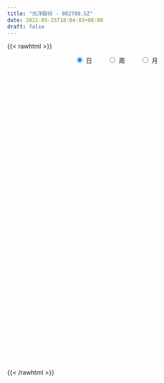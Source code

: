```yaml
---
title: "光洋股份 - 002708.SZ"
date: 2022-05-25T18:04:03+08:00
draft: false
---
```

{{< rawhtml >}}
    <div style="text-align: center">
        <label style="padding: 1rem;"><input style="margin-right: .5rem" type="radio" name="period" value="D" checked onclick="period_change(this)">日</label>
        <label style="padding: 1rem;"><input style="margin-right: .5rem" type="radio" name="period" value="W" onclick="period_change(this)">周</label>
        <label style="padding: 1rem;"><input style="margin-right: .5rem" type="radio" name="period" value="M" onclick="period_change(this)">月</label>
    </div>
    <div id="chart" style="height: 700px;"></div> 
    <script type="text/javascript">
        const D_v = [31200.63,25200.0,34867.4,21492.13,21830.6,18509.0,19228.05,21571.0,47420.96,36409.02,26841.02,34059.04,28641.02,30581.22,26864.0,17392.0,20172.35,21586.0,21059.74,27267.0,23496.0,26148.22,15874.54,17761.0,18461.4,28311.51,34656.0,54319.53,31834.22,54920.0,30287.02,31475.0,22806.2,31816.0,28343.0,22315.6,26888.0,19489.0,22932.0,23197.35,24334.01,22118.84,32335.24,28454.0,18625.0,27684.0,16582.28,17368.28,23091.4,21159.21,27921.44,15287.0,30425.6,21443.2,14781.44,19575.4,70627.03,141011.07,75137.0,248789.18,326266.45,151741.94,90218.01,91513.99,74692.44,68604.98,65345.0,42352.08,34216.83,29864.0,47248.55,116186.4,66172.1,63462.0,79916.0,97628.0,68784.87,63831.0,41134.18,97021.49,42963.62,47310.46,66620.26,38425.8,49875.12,39247.65,36452.0,49117.17,33144.13,31867.0,15798.0,22586.0,23929.0,36565.4,11355.0,24544.74,9959.29,16502.0,12397.0,15246.23,15288.6,16229.0,20361.0,16188.0,11827.86,19387.0,20150.03,10912.4,17345.0,13249.0,29269.75,16824.83,13204.2,12595.0,24091.0,24517.0,17649.0,23020.0,13292.0,17126.0,30394.36,19896.02,25150.42,141656.08,72936.13,60157.47,41846.27,25365.28,37783.0,31570.0,25786.0,25485.7,22299.0,17979.0,33788.72,49372.0,110813.95,505074.86,555686.92,565427.59,547479.46,412466.96,322217.59,286442.84,227754.65,171238.2,323530.29,192314.37,209845.26,300594.32,209646.63,154972.31,231931.31,131811.6,99657.87,91914.12,73295.61,70820.0,85555.0,139118.6,125106.42,71578.97,42224.0,33996.22,39582.22,59274.0,137863.8,75364.46,69848.0,45352.77,74293.75,31000.31,25997.46,58738.0,101001.46,77077.48,29643.0,84602.5,44030.02,32115.0,29789.0,27447.0,19988.0,24857.04,24700.02,25151.0,18808.0,37590.0,39214.0,27248.02,82922.04,31072.0,24206.0,20710.0,21805.02,25543.0,35061.33,44799.31,50388.13,37492.4,29434.5,26590.0,33011.56,47940.0,37736.0,27695.77,28709.0,24166.77,17494.77,21837.0,20119.0,20082.0,21008.77,19480.0,25260.0,35482.0,71245.92,48300.54,37932.0,33664.02,32270.98,22848.0,21412.0,15582.02,19952.02,25448.0,23684.0,28097.0,31768.0,24070.0,43311.0,35742.0,31314.73,19841.4,36975.71,29434.21,19060.43,27155.08,19921.0,23919.05,17832.12,22365.0,26808.0,28570.0,35168.4,249576.64,152892.46,86843.38,362355.22,250331.92]
const D_histogram = [0.0,-0.0044672365,-0.0153191484,-0.0206345877,-0.0247069052,-0.0277302684,-0.0273217683,-0.0240832085,-0.0166329957,-0.0132774093,-0.0113575455,-0.0065832615,-0.0008933299,-0.0013074942,-0.002332013,-0.0024037149,-0.0005926191,0.0029431646,0.004815183,0.0087261597,0.0066702643,0.0041579029,0.004672546,0.003217769,0.0037884087,0.0075045218,0.0110657176,0.0200614993,0.0249263332,0.023699251,0.0161114775,0.0074506949,0.0023834617,-0.0071911471,-0.0152435249,-0.014226816,-0.0158429474,-0.0132448728,-0.0144931895,-0.0097575817,-0.0053264347,-0.0025826191,-0.0061397523,-0.0121693803,-0.0155758408,-0.0215913144,-0.0218575718,-0.0197329097,-0.013623362,-0.0123253304,-0.0172739001,-0.0188189926,-0.0327850255,-0.034584118,-0.0324131321,-0.0194974123,0.0090929234,0.0434356207,0.0622537182,0.1110562376,0.1094706129,0.0952815903,0.0794632378,0.069015354,0.0616857946,0.0514489607,0.0295984465,0.0194156274,0.0093773221,0.0012108001,0.0023009384,0.0135978171,0.0140762974,0.0083550261,0.0137068092,0.0148381754,0.0138693154,-0.0043511633,-0.0139124352,-0.0181515337,-0.021343912,-0.0255787594,-0.0174231767,-0.0152910399,-0.0240311442,-0.032052873,-0.0404071239,-0.0414198106,-0.0466179292,-0.0464025301,-0.0452522803,-0.0390060067,-0.0393768311,-0.049529527,-0.0524046688,-0.0612972231,-0.0567629111,-0.0388158084,-0.0273540619,-0.0236865927,-0.015470044,-0.0099030994,-0.0043516025,0.0034618181,0.0065318963,0.0045385835,0.0026566667,0.0022135223,-0.0024150553,-0.0100570159,-0.005762471,-0.0082382351,-0.0052362878,0.0004153737,-0.0059711008,-0.0118963272,-0.0095366082,-0.0059150704,-0.0042317208,-0.0012890825,0.0093114766,0.0196677142,0.0311976278,0.0581038954,0.0624723835,0.0670213003,0.0610812632,0.0544827127,0.0496076785,0.0472317556,0.0413337133,0.033443052,0.0208118138,0.0115675798,0.0106480772,0.0213520541,0.0655350358,0.1320655564,0.1475494802,0.1937080619,0.2039012317,0.1943819628,0.1470362338,0.0896156079,0.0567658359,0.0160203687,0.012630592,-0.0118688162,-0.0221227395,-0.0107345629,-0.0118811236,-0.0188825009,-0.0170181468,-0.0339065811,-0.0507372973,-0.0703629623,-0.0777877331,-0.0821041201,-0.0738480021,-0.0981812946,-0.0903875007,-0.0977593388,-0.0948821448,-0.0899828641,-0.0787625049,-0.0710088331,-0.0503563914,-0.0347124694,-0.031883227,-0.0295035031,-0.0517137455,-0.0669945096,-0.0769782741,-0.0969830534,-0.0805176015,-0.0661236579,-0.0555464705,-0.0369404211,-0.0129168485,-0.0001293019,0.0023929651,-0.0061237582,-0.0108882626,-0.0174936056,-0.0140176132,-0.0152221063,-0.0122424582,0.0028040831,0.015046114,0.0235779383,0.0171579296,0.0105983157,0.0055472632,0.0029702424,0.0027103951,0.0013576449,-0.005079533,-0.0047818575,-0.0257946776,-0.0366680032,-0.0379798119,-0.0312287864,-0.0331085652,-0.0555402019,-0.0576420224,-0.0499508324,-0.0332200267,-0.0173682961,-0.0047734708,0.0038542744,0.0025145221,0.0013736029,0.0010521632,-0.0032084267,0.0011416629,-0.0027435908,-0.01221885,-0.0093570192,-0.0148456506,-0.0201412175,-0.0307358568,-0.0267956411,-0.0279306257,-0.0231890174,-0.0251706112,-0.0133359846,-0.0010897336,0.0056696174,-0.0003118456,-0.0037539089,-0.0322187499,-0.0588473602,-0.06492607,-0.0685068675,-0.0497565171,-0.0293661346,-0.0172460743,0.0024959716,0.0195929643,0.0302621203,0.0439322841,0.0567521483,0.0688758499,0.0784943304,0.1133010613,0.1433053146,0.1428729081,0.1696473188,0.179775384,0.1600220455]
const D_fast = [0.0,-0.0055840456,-0.0202657446,-0.0307398308,-0.0409888746,-0.0509448049,-0.0573667469,-0.0601489892,-0.0568570253,-0.0568207912,-0.0577403139,-0.0546118451,-0.0491452461,-0.0498862839,-0.051493806,-0.0521664366,-0.0505034955,-0.0462319207,-0.0431561065,-0.0370635899,-0.0374519192,-0.0389248049,-0.0372420252,-0.03789236,-0.0363746181,-0.0307823746,-0.0244547494,-0.0104435928,0.0006528243,0.0053505549,0.0017906508,-0.0050074581,-0.0094788259,-0.0208512215,-0.0327144805,-0.0352544756,-0.0408313439,-0.0415444875,-0.0464161015,-0.0441198892,-0.0410203508,-0.03892219,-0.0440142613,-0.0530862344,-0.0603866551,-0.0717999573,-0.0775306076,-0.0803391729,-0.0776354657,-0.0794187667,-0.0886858114,-0.094935652,-0.1170979414,-0.1275430634,-0.1334753605,-0.1254339937,-0.0945704272,-0.0493688247,-0.0149872976,0.0615792811,0.0873613097,0.0969926846,0.1010401416,0.1078460962,0.1159379855,0.1185633919,0.1041124892,0.098783577,0.0910896022,0.0832257803,0.0848911531,0.0995874862,0.1035850407,0.099952526,0.1087310114,0.1135719214,0.1160703903,0.0967621207,0.08372274,0.0749457581,0.0664174019,0.0557878646,0.0595876532,0.0578970299,0.0431491396,0.0271141926,0.0086581607,-0.0027094787,-0.0195620796,-0.030947313,-0.0411101333,-0.0446153614,-0.0548303935,-0.0773654712,-0.0933417802,-0.1175586402,-0.127215056,-0.1189719054,-0.1143486744,-0.1166028534,-0.1122538157,-0.1091626459,-0.1046990496,-0.0960201745,-0.0913171222,-0.0921757892,-0.0933935393,-0.0932833031,-0.0985156446,-0.1086718592,-0.105817932,-0.1103532548,-0.1086603795,-0.1029048746,-0.1107841242,-0.1196834324,-0.1197078655,-0.1175650953,-0.1169396759,-0.1143193083,-0.10139088,-0.0861177139,-0.0667883933,-0.0253561519,-0.0053695678,0.015934674,0.0252649526,0.0322870803,0.0398139658,0.0492459818,0.0536813678,0.0541514695,0.0467231848,0.0403708457,0.0421133624,0.0581553529,0.1187220935,0.2182690032,0.270640297,0.3652258943,0.4263943719,0.4654705938,0.4548839232,0.4198671993,0.4012088863,0.3644685112,0.3642363825,0.3367697702,0.3209851621,0.329689698,0.3255728563,0.3138508538,0.3114606712,0.2860955917,0.2565805512,0.2193641456,0.1924924416,0.1676500245,0.157444142,0.1085655258,0.0937624445,0.0619507717,0.0411074295,0.0235109942,0.0150407272,0.0050421907,0.0131055345,0.0200713392,0.0149297748,0.009933623,-0.0252050558,-0.0572344474,-0.0864627804,-0.130713323,-0.1343772715,-0.1365142423,-0.1398236725,-0.1304527284,-0.1096583679,-0.0969031468,-0.0937826385,-0.1038303014,-0.1113168715,-0.1222956159,-0.1223240268,-0.1273340465,-0.1274150129,-0.1116674509,-0.0956638914,-0.0812375826,-0.0833681089,-0.0872781439,-0.0909423805,-0.0927768408,-0.0923590892,-0.0933724282,-0.1010794894,-0.1019772783,-0.1294387678,-0.1494790941,-0.1602858559,-0.1613420269,-0.171498947,-0.2078156343,-0.2243279604,-0.2291244784,-0.2206986794,-0.2091890229,-0.1977875652,-0.1881962515,-0.1889073732,-0.1897048917,-0.1897632905,-0.1948259872,-0.1901904819,-0.1947616332,-0.2072916049,-0.2067690289,-0.215969073,-0.2262999443,-0.2445785478,-0.2473372423,-0.2554548834,-0.2565105295,-0.264784776,-0.2562841456,-0.244310328,-0.2361335726,-0.2421929971,-0.2465735376,-0.2830930661,-0.3244335164,-0.3467437437,-0.3674512581,-0.361140037,-0.3480911882,-0.3402826464,-0.3199166076,-0.2979213738,-0.2796866878,-0.255033453,-0.2280255516,-0.1986828876,-0.1694408244,-0.1063088282,-0.0404782463,-0.0051924257,0.0639938147,0.1190657259,0.1393178987]
const D_slow = [0.0,-0.0011168091,-0.0049465962,-0.0101052431,-0.0162819694,-0.0232145365,-0.0300449786,-0.0360657807,-0.0402240296,-0.0435433819,-0.0463827683,-0.0480285837,-0.0482519162,-0.0485787897,-0.049161793,-0.0497627217,-0.0499108765,-0.0491750853,-0.0479712895,-0.0457897496,-0.0441221835,-0.0430827078,-0.0419145713,-0.041110129,-0.0401630268,-0.0382868964,-0.035520467,-0.0305050922,-0.0242735089,-0.0183486961,-0.0143208267,-0.012458153,-0.0118622876,-0.0136600744,-0.0174709556,-0.0210276596,-0.0249883964,-0.0282996146,-0.031922912,-0.0343623075,-0.0356939161,-0.0363395709,-0.037874509,-0.0409168541,-0.0448108143,-0.0502086429,-0.0556730358,-0.0606062632,-0.0640121037,-0.0670934363,-0.0714119113,-0.0761166595,-0.0843129159,-0.0929589454,-0.1010622284,-0.1059365814,-0.1036633506,-0.0928044454,-0.0772410159,-0.0494769565,-0.0221093032,0.0017110943,0.0215769038,0.0388307423,0.0542521909,0.0671144311,0.0745140427,0.0793679496,0.0817122801,0.0820149801,0.0825902147,0.085989669,0.0895087434,0.0915974999,0.0950242022,0.098733746,0.1022010749,0.101113284,0.0976351752,0.0930972918,0.0877613138,0.081366624,0.0770108298,0.0731880698,0.0671802838,0.0591670655,0.0490652846,0.0387103319,0.0270558496,0.0154552171,0.004142147,-0.0056093547,-0.0154535624,-0.0278359442,-0.0409371114,-0.0562614171,-0.0704521449,-0.080156097,-0.0869946125,-0.0929162607,-0.0967837717,-0.0992595465,-0.1003474471,-0.0994819926,-0.0978490185,-0.0967143727,-0.096050206,-0.0954968254,-0.0961005892,-0.0986148432,-0.100055461,-0.1021150198,-0.1034240917,-0.1033202483,-0.1048130235,-0.1077871053,-0.1101712573,-0.1116500249,-0.1127079551,-0.1130302257,-0.1107023566,-0.105785428,-0.0979860211,-0.0834600472,-0.0678419514,-0.0510866263,-0.0358163105,-0.0221956323,-0.0097937127,0.0020142262,0.0123476545,0.0207084175,0.025911371,0.0288032659,0.0314652852,0.0368032988,0.0531870577,0.0862034468,0.1230908168,0.1715178323,0.2224931402,0.2710886309,0.3078476894,0.3302515914,0.3444430504,0.3484481425,0.3516057905,0.3486385865,0.3431079016,0.3404242609,0.33745398,0.3327333547,0.328478818,0.3200021728,0.3073178484,0.2897271079,0.2702801746,0.2497541446,0.2312921441,0.2067468204,0.1841499452,0.1597101105,0.1359895743,0.1134938583,0.0938032321,0.0760510238,0.063461926,0.0547838086,0.0468130018,0.0394371261,0.0265086897,0.0097600623,-0.0094845063,-0.0337302696,-0.05385967,-0.0703905845,-0.0842772021,-0.0935123073,-0.0967415195,-0.0967738449,-0.0961756036,-0.0977065432,-0.1004286089,-0.1048020103,-0.1083064136,-0.1121119401,-0.1151725547,-0.1144715339,-0.1107100054,-0.1048155209,-0.1005260385,-0.0978764595,-0.0964896437,-0.0957470832,-0.0950694844,-0.0947300731,-0.0959999564,-0.0971954208,-0.1036440902,-0.112811091,-0.1223060439,-0.1301132405,-0.1383903818,-0.1522754323,-0.1666859379,-0.179173646,-0.1874786527,-0.1918207267,-0.1930140944,-0.1920505258,-0.1914218953,-0.1910784946,-0.1908154538,-0.1916175605,-0.1913321447,-0.1920180424,-0.1950727549,-0.1974120097,-0.2011234224,-0.2061587268,-0.213842691,-0.2205416012,-0.2275242577,-0.233321512,-0.2396141648,-0.242948161,-0.2432205944,-0.24180319,-0.2418811514,-0.2428196287,-0.2508743162,-0.2655861562,-0.2818176737,-0.2989443906,-0.3113835199,-0.3187250535,-0.3230365721,-0.3224125792,-0.3175143381,-0.3099488081,-0.298965737,-0.2847777,-0.2675587375,-0.2479351549,-0.2196098895,-0.1837835609,-0.1480653338,-0.1056535041,-0.0607096581,-0.0207041468]
const D_data = [['2021-05-14', 6.37, 6.29, 6.26, 6.4],['2021-05-17', 6.29, 6.22, 6.22, 6.3],['2021-05-18', 6.17, 6.09, 6.06, 6.2],['2021-05-19', 6.05, 6.1, 6.04, 6.13],['2021-05-20', 6.1, 6.07, 6.03, 6.12],['2021-05-21', 6.07, 6.04, 6.02, 6.09],['2021-05-24', 6.04, 6.05, 6.01, 6.08],['2021-05-25', 6.06, 6.07, 6.04, 6.09],['2021-05-26', 6.22, 6.13, 6.09, 6.32],['2021-05-27', 6.12, 6.09, 6.05, 6.14],['2021-05-28', 6.09, 6.07, 6.05, 6.12],['2021-05-31', 6.08, 6.11, 6.04, 6.18],['2021-06-01', 6.12, 6.14, 6.08, 6.18],['2021-06-02', 6.11, 6.07, 6.06, 6.16],['2021-06-03', 6.08, 6.05, 6.04, 6.1],['2021-06-04', 6.05, 6.05, 6.03, 6.09],['2021-06-07', 6.1, 6.07, 6.04, 6.1],['2021-06-08', 6.07, 6.1, 6.07, 6.13],['2021-06-09', 6.07, 6.09, 6.07, 6.13],['2021-06-10', 6.09, 6.13, 6.08, 6.13],['2021-06-11', 6.12, 6.06, 6.05, 6.13],['2021-06-15', 6.06, 6.04, 5.95, 6.07],['2021-06-16', 6.05, 6.07, 6.02, 6.08],['2021-06-17', 6.07, 6.04, 6.02, 6.11],['2021-06-18', 6.04, 6.06, 5.99, 6.09],['2021-06-21', 6.04, 6.11, 6.02, 6.12],['2021-06-22', 6.12, 6.13, 6.08, 6.18],['2021-06-23', 6.15, 6.24, 6.12, 6.26],['2021-06-24', 6.24, 6.24, 6.18, 6.27],['2021-06-25', 6.35, 6.19, 6.18, 6.39],['2021-06-28', 6.19, 6.1, 6.09, 6.19],['2021-06-29', 6.12, 6.05, 6.01, 6.14],['2021-06-30', 6.08, 6.06, 6.04, 6.08],['2021-07-01', 6.09, 5.96, 5.96, 6.09],['2021-07-02', 5.97, 5.92, 5.88, 6.04],['2021-07-05', 5.95, 6.0, 5.9, 6.0],['2021-07-06', 6.0, 5.95, 5.9, 6.02],['2021-07-07', 5.96, 5.99, 5.92, 5.99],['2021-07-08', 6.0, 5.93, 5.92, 6.0],['2021-07-09', 5.96, 6.0, 5.9, 6.01],['2021-07-12', 6.04, 6.01, 5.97, 6.04],['2021-07-13', 6.02, 6.0, 5.93, 6.03],['2021-07-14', 5.96, 5.91, 5.9, 5.99],['2021-07-15', 5.91, 5.84, 5.8, 5.92],['2021-07-16', 5.83, 5.83, 5.81, 5.88],['2021-07-19', 5.83, 5.75, 5.71, 5.83],['2021-07-20', 5.75, 5.78, 5.72, 5.8],['2021-07-21', 5.81, 5.79, 5.77, 5.82],['2021-07-22', 5.8, 5.84, 5.75, 5.86],['2021-07-23', 5.83, 5.78, 5.78, 5.85],['2021-07-26', 5.79, 5.67, 5.66, 5.8],['2021-07-27', 5.67, 5.67, 5.67, 5.75],['2021-07-28', 5.66, 5.44, 5.38, 5.66],['2021-07-29', 5.45, 5.51, 5.45, 5.56],['2021-07-30', 5.51, 5.52, 5.44, 5.53],['2021-08-02', 5.52, 5.66, 5.5, 5.66],['2021-08-03', 5.65, 5.95, 5.62, 5.99],['2021-08-04', 5.88, 6.2, 5.86, 6.2],['2021-08-05', 6.2, 6.18, 6.11, 6.3],['2021-08-06', 6.25, 6.8, 6.13, 6.8],['2021-08-09', 6.51, 6.38, 6.35, 6.8],['2021-08-10', 6.2, 6.26, 6.2, 6.43],['2021-08-11', 6.29, 6.23, 6.17, 6.33],['2021-08-12', 6.25, 6.29, 6.21, 6.39],['2021-08-13', 6.25, 6.34, 6.24, 6.4],['2021-08-16', 6.26, 6.31, 6.26, 6.43],['2021-08-17', 6.28, 6.12, 6.12, 6.38],['2021-08-18', 6.1, 6.21, 6.09, 6.25],['2021-08-19', 6.31, 6.18, 6.15, 6.31],['2021-08-20', 6.2, 6.17, 6.1, 6.21],['2021-08-23', 6.19, 6.28, 6.19, 6.31],['2021-08-24', 6.28, 6.46, 6.25, 6.62],['2021-08-25', 6.46, 6.38, 6.33, 6.46],['2021-08-26', 6.39, 6.31, 6.29, 6.42],['2021-08-27', 6.31, 6.47, 6.29, 6.5],['2021-08-30', 6.45, 6.46, 6.23, 6.5],['2021-08-31', 6.43, 6.46, 6.33, 6.5],['2021-09-01', 6.4, 6.21, 6.2, 6.48],['2021-09-02', 6.25, 6.25, 6.12, 6.25],['2021-09-03', 6.44, 6.28, 6.23, 6.79],['2021-09-06', 6.24, 6.27, 6.17, 6.33],['2021-09-07', 6.24, 6.23, 6.19, 6.3],['2021-09-08', 6.23, 6.39, 6.2, 6.39],['2021-09-09', 6.39, 6.34, 6.3, 6.43],['2021-09-10', 6.31, 6.18, 6.17, 6.34],['2021-09-13', 6.19, 6.13, 6.1, 6.2],['2021-09-14', 6.15, 6.06, 6.06, 6.15],['2021-09-15', 6.03, 6.1, 5.93, 6.13],['2021-09-16', 6.09, 6.0, 5.99, 6.15],['2021-09-17', 5.98, 6.02, 5.85, 6.03],['2021-09-22', 5.98, 6.0, 5.93, 6.02],['2021-09-23', 6.04, 6.05, 5.99, 6.12],['2021-09-24', 6.05, 5.95, 5.95, 6.08],['2021-09-27', 5.95, 5.76, 5.73, 5.99],['2021-09-28', 5.76, 5.77, 5.73, 5.81],['2021-09-29', 5.78, 5.61, 5.58, 5.78],['2021-09-30', 5.64, 5.71, 5.62, 5.73],['2021-10-08', 5.79, 5.89, 5.77, 5.89],['2021-10-11', 5.89, 5.85, 5.83, 5.92],['2021-10-12', 5.9, 5.76, 5.72, 5.9],['2021-10-13', 5.77, 5.82, 5.77, 5.88],['2021-10-14', 5.79, 5.8, 5.75, 5.83],['2021-10-15', 5.8, 5.81, 5.74, 5.89],['2021-10-18', 5.81, 5.86, 5.75, 5.89],['2021-10-19', 5.88, 5.82, 5.81, 5.88],['2021-10-20', 5.83, 5.75, 5.74, 5.85],['2021-10-21', 5.74, 5.73, 5.71, 5.84],['2021-10-22', 5.73, 5.73, 5.69, 5.77],['2021-10-25', 5.69, 5.65, 5.5, 5.69],['2021-10-26', 5.65, 5.56, 5.54, 5.67],['2021-10-27', 5.56, 5.68, 5.5, 5.72],['2021-10-28', 5.6, 5.58, 5.57, 5.68],['2021-10-29', 5.59, 5.63, 5.55, 5.65],['2021-11-01', 5.62, 5.67, 5.59, 5.7],['2021-11-02', 5.71, 5.5, 5.47, 5.71],['2021-11-03', 5.47, 5.45, 5.36, 5.57],['2021-11-04', 5.47, 5.52, 5.47, 5.58],['2021-11-05', 5.52, 5.53, 5.49, 5.57],['2021-11-08', 5.56, 5.5, 5.5, 5.59],['2021-11-09', 5.51, 5.51, 5.45, 5.53],['2021-11-10', 5.55, 5.63, 5.53, 5.73],['2021-11-11', 5.63, 5.68, 5.61, 5.69],['2021-11-12', 5.68, 5.76, 5.6, 5.78],['2021-11-15', 5.76, 6.08, 5.76, 6.34],['2021-11-16', 6.0, 5.92, 5.91, 6.1],['2021-11-17', 5.92, 5.99, 5.84, 6.0],['2021-11-18', 5.96, 5.9, 5.9, 6.02],['2021-11-19', 5.87, 5.9, 5.85, 5.95],['2021-11-22', 5.9, 5.93, 5.84, 5.98],['2021-11-23', 5.95, 5.98, 5.92, 6.05],['2021-11-24', 6.0, 5.95, 5.91, 6.0],['2021-11-25', 5.93, 5.92, 5.86, 5.96],['2021-11-26', 5.95, 5.83, 5.83, 5.95],['2021-11-29', 5.81, 5.83, 5.76, 5.86],['2021-11-30', 5.84, 5.92, 5.84, 5.95],['2021-12-01', 5.91, 6.11, 5.89, 6.15],['2021-12-02', 6.72, 6.72, 6.72, 6.72],['2021-12-03', 6.9, 7.39, 6.72, 7.39],['2021-12-06', 7.4, 7.1, 6.9, 7.6],['2021-12-07', 7.1, 7.81, 7.01, 7.81],['2021-12-08', 7.4, 7.7, 7.19, 7.79],['2021-12-09', 7.46, 7.65, 7.27, 7.7],['2021-12-10', 7.69, 7.2, 7.2, 7.88],['2021-12-13', 7.2, 6.93, 6.9, 7.34],['2021-12-14', 6.93, 7.1, 6.75, 7.11],['2021-12-15', 6.96, 6.88, 6.87, 7.04],['2021-12-16', 6.85, 7.29, 6.83, 7.57],['2021-12-17', 7.19, 7.0, 6.97, 7.24],['2021-12-20', 6.98, 7.12, 6.95, 7.44],['2021-12-21', 7.05, 7.43, 7.03, 7.72],['2021-12-22', 7.57, 7.34, 7.17, 7.68],['2021-12-23', 7.28, 7.28, 7.08, 7.44],['2021-12-24', 7.32, 7.41, 7.1, 7.7],['2021-12-27', 7.35, 7.16, 7.11, 7.44],['2021-12-28', 7.13, 7.08, 6.96, 7.24],['2021-12-29', 7.05, 6.94, 6.91, 7.12],['2021-12-30', 6.92, 7.0, 6.92, 7.08],['2021-12-31', 6.93, 6.98, 6.9, 7.02],['2022-01-04', 7.09, 7.12, 7.0, 7.19],['2022-01-05', 7.1, 6.63, 6.6, 7.14],['2022-01-06', 6.6, 6.94, 6.58, 7.04],['2022-01-07', 6.94, 6.7, 6.7, 7.0],['2022-01-10', 6.64, 6.76, 6.57, 6.79],['2022-01-11', 6.72, 6.75, 6.69, 6.83],['2022-01-12', 6.74, 6.82, 6.74, 6.83],['2022-01-13', 6.92, 6.78, 6.75, 6.99],['2022-01-14', 6.73, 6.98, 6.68, 7.16],['2022-01-17', 6.94, 6.99, 6.94, 7.16],['2022-01-18', 7.07, 6.86, 6.84, 7.07],['2022-01-19', 6.82, 6.85, 6.78, 7.0],['2022-01-20', 6.82, 6.46, 6.44, 6.84],['2022-01-21', 6.46, 6.4, 6.35, 6.51],['2022-01-24', 6.4, 6.34, 6.31, 6.46],['2022-01-25', 6.32, 6.06, 6.05, 6.42],['2022-01-26', 6.08, 6.43, 6.08, 6.55],['2022-01-27', 6.37, 6.42, 6.32, 6.65],['2022-01-28', 6.43, 6.38, 6.33, 6.59],['2022-02-07', 6.31, 6.51, 6.03, 6.69],['2022-02-08', 6.54, 6.66, 6.46, 6.68],['2022-02-09', 6.63, 6.6, 6.57, 6.67],['2022-02-10', 6.6, 6.5, 6.44, 6.62],['2022-02-11', 6.49, 6.33, 6.31, 6.49],['2022-02-14', 6.27, 6.32, 6.25, 6.4],['2022-02-15', 6.34, 6.24, 6.21, 6.38],['2022-02-16', 6.32, 6.33, 6.26, 6.4],['2022-02-17', 6.33, 6.25, 6.22, 6.37],['2022-02-18', 6.24, 6.28, 6.21, 6.3],['2022-02-21', 6.39, 6.46, 6.31, 6.48],['2022-02-22', 6.42, 6.49, 6.36, 6.54],['2022-02-23', 6.5, 6.5, 6.43, 6.55],['2022-02-24', 6.6, 6.32, 6.26, 6.81],['2022-02-25', 6.32, 6.28, 6.28, 6.47],['2022-02-28', 6.27, 6.26, 6.11, 6.29],['2022-03-01', 6.33, 6.26, 6.23, 6.34],['2022-03-02', 6.26, 6.27, 6.2, 6.32],['2022-03-03', 6.33, 6.24, 6.22, 6.35],['2022-03-04', 6.24, 6.14, 6.09, 6.25],['2022-03-07', 6.36, 6.19, 6.13, 6.36],['2022-03-08', 6.18, 5.84, 5.82, 6.18],['2022-03-09', 5.89, 5.84, 5.56, 5.95],['2022-03-10', 5.96, 5.88, 5.85, 5.97],['2022-03-11', 5.8, 5.95, 5.71, 5.98],['2022-03-14', 5.93, 5.81, 5.78, 5.95],['2022-03-15', 5.76, 5.43, 5.39, 5.77],['2022-03-16', 5.51, 5.55, 5.36, 5.6],['2022-03-17', 5.61, 5.62, 5.57, 5.69],['2022-03-18', 5.62, 5.74, 5.57, 5.77],['2022-03-21', 5.74, 5.77, 5.69, 5.83],['2022-03-22', 5.81, 5.77, 5.7, 5.82],['2022-03-23', 5.77, 5.75, 5.72, 5.85],['2022-03-24', 5.81, 5.62, 5.62, 5.81],['2022-03-25', 5.73, 5.59, 5.58, 5.75],['2022-03-28', 5.54, 5.57, 5.45, 5.64],['2022-03-29', 5.55, 5.48, 5.44, 5.63],['2022-03-30', 5.5, 5.56, 5.46, 5.57],['2022-03-31', 5.6, 5.43, 5.42, 5.6],['2022-04-01', 5.4, 5.29, 5.24, 5.42],['2022-04-06', 5.28, 5.39, 5.22, 5.43],['2022-04-07', 5.39, 5.24, 5.23, 5.42],['2022-04-08', 5.24, 5.17, 5.1, 5.28],['2022-04-11', 5.16, 5.01, 4.96, 5.21],['2022-04-12', 5.01, 5.12, 4.92, 5.12],['2022-04-13', 5.12, 5.01, 4.97, 5.12],['2022-04-14', 5.02, 5.04, 5.02, 5.11],['2022-04-15', 5.04, 4.91, 4.89, 5.04],['2022-04-18', 4.96, 5.06, 4.85, 5.07],['2022-04-19', 5.06, 5.09, 5.05, 5.15],['2022-04-20', 5.08, 5.04, 5.02, 5.19],['2022-04-21', 5.04, 4.85, 4.84, 5.05],['2022-04-22', 4.81, 4.82, 4.7, 4.89],['2022-04-25', 4.77, 4.37, 4.35, 4.78],['2022-04-26', 4.37, 4.17, 4.12, 4.39],['2022-04-27', 4.09, 4.25, 4.02, 4.27],['2022-04-28', 4.25, 4.16, 4.12, 4.28],['2022-04-29', 4.2, 4.39, 4.18, 4.44],['2022-05-05', 4.35, 4.44, 4.32, 4.54],['2022-05-06', 4.38, 4.36, 4.3, 4.43],['2022-05-09', 4.42, 4.49, 4.34, 4.54],['2022-05-10', 4.39, 4.52, 4.38, 4.54],['2022-05-11', 4.52, 4.49, 4.48, 4.62],['2022-05-12', 4.49, 4.58, 4.48, 4.59],['2022-05-13', 4.6, 4.64, 4.54, 4.64],['2022-05-16', 4.68, 4.71, 4.66, 4.81],['2022-05-17', 4.7, 4.76, 4.65, 4.82],['2022-05-18', 4.91, 5.24, 4.91, 5.24],['2022-05-19', 5.5, 5.43, 5.33, 5.76],['2022-05-20', 5.25, 5.22, 5.17, 5.47],['2022-05-23', 5.47, 5.74, 5.44, 5.74],['2022-05-24', 6.0, 5.76, 5.74, 6.31],['2022-05-25', 5.2, 5.49, 5.18, 5.52]]
const W_v = [644610.83,214925.29,371530.65,622501.73,262160.36,192119.63,127806.95,135881.41,271799.27,333705.22,158560.58,97001.18,164617.45,112472.67,89495.08,99398.63,66022.78,114321.33,78386.63,67309.54,83729.98,237984.23,174964.19,71478.7,85237.76,89972.95,140953.97,116764.76,179276.22,282741.03,52092.2,25304.8,110410.31,131314.39,150794.62,142914.47,142902.12,101460.46,278071.06,211346.09,71712.2,35046.4,103243.14,77128.18,618190.04,888117.9500000001,305447.39,196741.81,141912.49,135980.27,134371.55,111063.08,104552.46,153537.3,107416.74,86879.97,91919.83,69886.42,62019.95,48889.19,64852.28,92162.44,50931.74,97084.7,67624.28,115787.34,1040908.77,1006991.7,1007393.02,2074410.6800000002,3035429.7799999998,2042282.96,1820967.5699999998,2150543.77,2060814.7699999998,1302550.97,2443048.6800000002,1705719.3900000001,967623.99,875257.4199999999,973029.9,1970064.0600000001,1831991.53,1761435.8600000003,1460736.3900000001,1789481.7399999998,959481.1899999999,650529.9299999999,756318.1400000001,574332.55,516669.9,208641.99,1475219.0700000001,1417918.5999999999,1116782.4900000002,901442.11,427004.49,587288.75,1188354.3199999998,491979.31,354303.78,344949.9,292271.28,388007.7399999999,383285.58,277081.04,259575.19,1031103.0600000001,452721.3200000001,945366.0800000001,723268.72,480288.4,585395.3400000001,53545.57,225502.13,465091.74,190581.59,313945.8,208801.84,141577.45,208383.38,120256.84,211701.63,157545.21,312207.14,275792.03,360655.59,395188.27,251361.92,180454.29,268706.46,424124.24,360957.25,445134.61,276923.07,420745.19,518725.21,231298.34,389364.65,304367.37,272232.58,167339.86,311180.6,136810.66,225189.71,160369.53,129654.03,194899.31,124705.26,212069.05,97815.4,223791.53,641409.15,452286.73,303633.14,271504.56,355682.9,329329.22,1349146.6899999999,422671.33,407033.45,348340.03,264565.28,182629.81,146928.05,23208.0,216737.18,151516.62,166161.99,182066.63,183353.71,500930.53,634564.6200000001,432521.44,361292.09,187018.91,246298.53,126655.36,231695.67,572756.14,685755.65,466548.06,284499.17,98835.2,65629.22,241816.96,170648.37,134627.33,247393.45,303455.1,220108.51,204208.79,200490.45,170381.21,155673.96,42193.28,176424.16,121899.13,151470.05,137537.28,113581.09,78245.16,204041.26,144727.22,114821.95,125867.09,105885.17,109858.68,555139.6799999999,734432.8300000001,240382.89,372985.05,368399.54,245195.26,189827.95,62313.0,82424.43,16502.0,79521.83,78465.29,89892.78,101872.0,105858.8,341961.23,142923.7,717028.53,2403278.52,1201280.3500000001,1106989.8300000001,467499.2,421358.99,312940.24,295859.29,292457.4,217983.52,113504.06,218046.06,127325.35,188704.34,175092.33,103699.54,172476.69,119896.56,112065.02,133067.0,167184.84,48494.64,111192.25,493015.5,699530.52]
const W_histogram = [0.0,0.0006317949,-0.0072647738,-0.003560235,-0.0798368691,-0.1175307638,-0.1472348153,-0.1408034029,-0.1352496347,-0.111804674,-0.1029004573,-0.0899980665,-0.0572685739,-0.0689822875,-0.0842704377,-0.1300403477,-0.1350201397,-0.1825005861,-0.2149518113,-0.212275137,-0.2012199238,-0.1723216378,-0.1422579816,-0.1044576403,-0.0597352745,-0.0427556378,-0.0573015317,-0.0443184541,-0.0807626705,-0.1289254651,-0.1339492038,-0.1164582177,-0.0772361435,-0.024371727,0.0241615994,0.0235255176,0.0683192183,0.0895099923,0.1174706747,0.1085400944,0.103402485,0.1044857976,0.1218794271,0.1336922117,0.1989210222,0.1895237892,0.1543899196,0.1179589878,0.0575692192,0.0392186878,0.0048727919,-0.0001781581,-0.0038140423,0.0115052474,0.0027762723,0.013887109,0.0138446963,0.016354961,0.015190913,0.0162175114,0.0153355025,0.0273083852,0.0313323459,-0.0011789343,-0.0268030416,0.0254079053,0.073193508,0.1672258754,0.4585183908,0.733966563,0.7657532678,0.6139644716,0.468543573,0.3674926093,0.2527628117,0.2012679845,0.2018591513,0.1018650016,-0.0140447302,-0.13190732,-0.1513409391,-0.0445380201,0.0261238594,0.1016401367,0.1766468866,0.2884811644,0.2158525376,0.1330297389,0.0995482449,0.0257690525,-0.1058351305,-0.0808333674,-0.0200653865,0.1697467237,0.141648202,0.1006475584,0.0011495559,-0.0072703139,-0.1113086136,-0.2185170073,-0.2864945538,-0.3231137843,-0.3495475039,-0.3559275742,-0.3779488464,-0.4198832635,-0.4405111052,-0.372946902,-0.3421421687,-0.2011954888,-0.1257793908,-0.0600036367,-0.0629320041,-0.0728879474,-0.0718825432,-0.0772973581,-0.0677690896,-0.0862340591,-0.1000203097,-0.1290686646,-0.1307663592,-0.121954094,-0.092698499,-0.0672680082,-0.0211640973,0.0055346048,0.0397181225,0.0613942562,0.0433222966,0.0228836296,-0.0560932456,-0.0685754106,-0.0341021099,-0.0338305888,-0.0070699594,-0.0065746743,-0.012980327,-0.0348331538,-0.0153652392,-0.023952465,-0.0247304714,-0.0358328996,-0.0335974981,-0.0185755748,-0.0090479767,-0.0104628885,-0.0039602718,0.0135548132,0.02298335,0.0440275211,0.0468979167,0.0623706934,0.1045726103,0.1017267707,0.0967284399,0.0872316433,0.0943596138,0.0851536994,0.0921637714,0.0896148708,0.0893002549,0.0697773523,0.0639683427,0.0369193546,0.0202275478,0.019790804,0.0225002633,0.0129484987,-0.0057316863,-0.0016994832,-0.000231689,0.033375729,0.0533809822,0.0617757577,0.0272127281,-0.0006167618,-0.0380817652,-0.0552846361,-0.0836486759,-0.0369205218,-0.0297307692,0.0015075442,-0.0252977539,-0.0423484619,-0.0344258887,-0.0373526399,-0.0264193255,-0.0328387835,-0.0152617197,-0.0045905643,0.0171575808,0.0357349161,0.0493550177,0.0475543635,0.0309688724,0.0199552725,0.0263676045,0.0139498055,0.0082177582,0.0037670808,0.0022587971,0.0020304905,0.0109080855,-0.0005242224,-0.0017497062,-0.0124639367,-0.0208773445,-0.0407617222,0.0315785967,0.0468166608,0.0438657511,0.0595633597,0.0547201915,0.0428752205,0.023335807,0.0056883571,-0.0207101059,-0.0243590621,-0.0300948571,-0.0367693703,-0.0448749131,-0.0533502127,-0.0404315545,-0.0204322335,-0.0103984278,0.0969096894,0.1476604032,0.1593268714,0.1844501529,0.1626636635,0.1218190285,0.1066305018,0.0531927111,0.0141989748,-0.0156442843,-0.038152112,-0.0516044963,-0.0674927639,-0.0871119601,-0.1091189669,-0.1273911995,-0.1516469866,-0.1665488076,-0.1833614403,-0.1892234662,-0.2091812939,-0.2109240428,-0.180894361,-0.1129669468,-0.0443728367]
const W_fast = [0.0,0.0007897436,-0.0089230185,-0.0061085384,-0.1023443898,-0.1694209754,-0.2359337309,-0.2647031691,-0.2929618096,-0.2974680174,-0.314288915,-0.3238860408,-0.3054736917,-0.3344329772,-0.3707887368,-0.4490687338,-0.4878035606,-0.5809091536,-0.6670983316,-0.7174904416,-0.7567402094,-0.7709223327,-0.776423172,-0.7647372407,-0.7349486935,-0.7286579663,-0.7575292431,-0.7556257791,-0.8122606631,-0.8926548239,-0.9311658636,-0.9427894319,-0.9228763936,-0.8761049089,-0.8215311826,-0.8162858851,-0.7544123797,-0.7108441077,-0.6535157565,-0.6353113133,-0.6145983015,-0.5873935395,-0.5395300531,-0.4942942157,-0.3793351497,-0.3413514353,-0.337887825,-0.3448290099,-0.3908264737,-0.3993723331,-0.4325000311,-0.4375955206,-0.4421849153,-0.4239893138,-0.4320242208,-0.4174416069,-0.4140228455,-0.4074238405,-0.4047901603,-0.399709184,-0.3967573173,-0.3779573383,-0.3661002911,-0.3989063049,-0.4312311726,-0.3726682494,-0.3065842697,-0.1707454335,0.2351766796,0.6941164927,0.9173415144,0.919043836,0.8907588307,0.8815810193,0.8300419247,0.8288640936,0.8799200482,0.8053921488,0.6859712346,0.5351318147,0.4778629608,0.5735313749,0.6507242192,0.7516505307,0.8708190022,1.0547735711,1.0361080787,0.9865427148,0.9779482819,0.9106113527,0.752548387,0.7573418083,0.8130934426,1.0453422337,1.0526557625,1.0368170085,0.9376063949,0.9273689468,0.7955034936,0.6336658481,0.4940646632,0.3766669865,0.262846391,0.1674844271,0.0509759434,-0.0959292897,-0.2266849077,-0.25235743,-0.3070882388,-0.2164404311,-0.1724691808,-0.1216943359,-0.1403557043,-0.1685336345,-0.185498866,-0.2102380205,-0.2176520244,-0.2576755087,-0.2964668368,-0.3577823578,-0.3921716422,-0.4138479005,-0.4077669302,-0.3991534414,-0.3583405549,-0.3302582016,-0.2861451532,-0.2491204555,-0.2563618409,-0.2710796006,-0.3640797872,-0.3937058048,-0.3677580316,-0.3759441577,-0.3509510182,-0.3520994016,-0.3617501361,-0.3923112514,-0.3766846465,-0.3912599886,-0.3982206129,-0.4182812659,-0.4244452389,-0.4140672094,-0.4068016055,-0.4108322394,-0.4053196906,-0.3844159023,-0.369241528,-0.3371904766,-0.3225956018,-0.2915301518,-0.2231850823,-0.2005992293,-0.18141545,-0.1691043358,-0.1383864619,-0.1263039514,-0.0962529366,-0.0763981195,-0.0543876717,-0.0564662362,-0.0462831602,-0.0641023096,-0.0757372294,-0.0712262722,-0.0628917471,-0.069206387,-0.0893194937,-0.0857121613,-0.0843022894,-0.0423509392,-0.0090004404,0.0148382745,-0.0129215731,-0.0409052534,-0.0878906981,-0.118914728,-0.1681909368,-0.1306929131,-0.1309358528,-0.0993206534,-0.13245039,-0.1600882134,-0.1607721125,-0.1730370236,-0.1687085405,-0.1833376944,-0.1695760606,-0.1600525462,-0.134015006,-0.1065039416,-0.0805450856,-0.0704571489,-0.079300422,-0.0853252037,-0.0723209706,-0.0812513182,-0.0849289259,-0.0884378331,-0.0893814176,-0.0891021015,-0.0774974852,-0.0890608486,-0.090723759,-0.1045539736,-0.1181867176,-0.1482615259,-0.0680265577,-0.0410843284,-0.0330688003,-0.0024803518,0.0063565278,0.0052303619,-0.0084750998,-0.0247004604,-0.0562764499,-0.0660151716,-0.0792746809,-0.0951415366,-0.1144658078,-0.1362786606,-0.133467891,-0.1185766283,-0.1111424296,0.0203931099,0.1080589245,0.1595571106,0.2307929303,0.2496723569,0.239282479,0.2507515778,0.2106119648,0.1751679721,0.141413642,0.1093677863,0.0830142779,0.0502528194,0.0088556332,-0.0404311154,-0.0905511478,-0.1527186816,-0.2092577045,-0.2719106973,-0.3250785897,-0.3973317409,-0.4518055005,-0.4669994089,-0.4273137314,-0.3698128305]
const W_slow = [0.0,0.0001579487,-0.0016582447,-0.0025483035,-0.0225075207,-0.0518902117,-0.0886989155,-0.1238997662,-0.1577121749,-0.1856633434,-0.2113884577,-0.2338879743,-0.2482051178,-0.2654506897,-0.2865182991,-0.319028386,-0.352783421,-0.3984085675,-0.4521465203,-0.5052153046,-0.5555202855,-0.598600695,-0.6341651904,-0.6602796005,-0.6752134191,-0.6859023285,-0.7002277114,-0.711307325,-0.7314979926,-0.7637293589,-0.7972166598,-0.8263312142,-0.8456402501,-0.8517331819,-0.845692782,-0.8398114026,-0.822731598,-0.8003541,-0.7709864313,-0.7438514077,-0.7180007864,-0.691879337,-0.6614094803,-0.6279864273,-0.5782561718,-0.5308752245,-0.4922777446,-0.4627879976,-0.4483956928,-0.4385910209,-0.4373728229,-0.4374173625,-0.438370873,-0.4354945612,-0.4348004931,-0.4313287159,-0.4278675418,-0.4237788015,-0.4199810733,-0.4159266954,-0.4120928198,-0.4052657235,-0.397432637,-0.3977273706,-0.404428131,-0.3980761547,-0.3797777777,-0.3379713088,-0.2233417111,-0.0398500704,0.1515882466,0.3050793645,0.4222152577,0.51408841,0.577279113,0.6275961091,0.6780608969,0.7035271473,0.7000159647,0.6670391347,0.6292038999,0.6180693949,0.6246003598,0.650010394,0.6941721156,0.7662924067,0.8202555411,0.8535129758,0.8784000371,0.8848423002,0.8583835176,0.8381751757,0.8331588291,0.87559551,0.9110075605,0.9361694501,0.9364568391,0.9346392606,0.9068121072,0.8521828554,0.780559217,0.6997807709,0.6123938949,0.5234120013,0.4289247897,0.3239539739,0.2138261976,0.120589472,0.0350539299,-0.0152449423,-0.04668979,-0.0616906992,-0.0774237002,-0.0956456871,-0.1136163229,-0.1329406624,-0.1498829348,-0.1714414496,-0.196446527,-0.2287136932,-0.261405283,-0.2918938065,-0.3150684312,-0.3318854333,-0.3371764576,-0.3357928064,-0.3258632757,-0.3105147117,-0.2996841375,-0.2939632301,-0.3079865416,-0.3251303942,-0.3336559217,-0.3421135689,-0.3438810587,-0.3455247273,-0.3487698091,-0.3574780975,-0.3613194073,-0.3673075236,-0.3734901414,-0.3824483663,-0.3908477408,-0.3954916346,-0.3977536287,-0.4003693509,-0.4013594188,-0.3979707155,-0.392224878,-0.3812179977,-0.3694935185,-0.3539008452,-0.3277576926,-0.3023259999,-0.27814389,-0.2563359791,-0.2327460757,-0.2114576508,-0.188416708,-0.1660129903,-0.1436879266,-0.1262435885,-0.1102515028,-0.1010216642,-0.0959647772,-0.0910170762,-0.0853920104,-0.0821548857,-0.0835878073,-0.0840126781,-0.0840706004,-0.0757266681,-0.0623814226,-0.0469374832,-0.0401343012,-0.0402884916,-0.0498089329,-0.0636300919,-0.0845422609,-0.0937723913,-0.1012050836,-0.1008281976,-0.1071526361,-0.1177397515,-0.1263462237,-0.1356843837,-0.1422892151,-0.1504989109,-0.1543143409,-0.1554619819,-0.1511725867,-0.1422388577,-0.1299001033,-0.1180115124,-0.1102692943,-0.1052804762,-0.0986885751,-0.0952011237,-0.0931466841,-0.0922049139,-0.0916402147,-0.091132592,-0.0884055706,-0.0885366262,-0.0889740528,-0.092090037,-0.0973093731,-0.1074998036,-0.0996051545,-0.0879009893,-0.0769345515,-0.0620437115,-0.0483636637,-0.0376448586,-0.0318109068,-0.0303888175,-0.035566344,-0.0416561095,-0.0491798238,-0.0583721664,-0.0695908946,-0.0829284478,-0.0930363365,-0.0981443948,-0.1007440018,-0.0765165794,-0.0396014787,0.0002302392,0.0463427774,0.0870086933,0.1174634504,0.1441210759,0.1574192537,0.1609689974,0.1570579263,0.1475198983,0.1346187742,0.1177455833,0.0959675932,0.0686878515,0.0368400516,-0.001071695,-0.0427088969,-0.088549257,-0.1358551235,-0.188150447,-0.2408814577,-0.2861050479,-0.3143467846,-0.3254399938]
const W_data = [['2017-07-07', 9.1058, 9.9686, 8.9667, 10.3966],['2017-07-14', 9.61, 9.9785, 9.5204, 10.1179],['2017-07-28', 9.7594, 9.8491, 9.3511, 10.337],['2017-08-04', 9.8789, 9.9785, 9.61, 10.7055],['2017-08-11', 9.9785, 8.7436, 8.5843, 10.0681],['2017-08-18', 8.7038, 8.8333, 8.5544, 8.9428],['2017-08-25', 8.8333, 8.6341, 8.4947, 8.9129],['2017-09-01', 8.6341, 8.893, 8.6142, 8.9129],['2017-09-08', 8.8632, 8.7835, 8.7337, 9.2217],['2017-09-15', 8.7934, 8.9627, 8.7835, 9.7196],['2017-09-22', 8.9129, 8.7536, 8.7337, 9.2017],['2017-09-29', 8.7536, 8.7536, 8.5246, 8.8134],['2017-10-13', 8.8034, 9.0324, 8.8034, 9.1022],['2017-10-20', 9.0026, 8.4449, 8.186, 9.0822],['2017-10-27', 8.415, 8.2258, 8.2158, 8.4847],['2017-11-03', 8.2656, 7.5486, 7.5287, 8.2656],['2017-11-10', 7.5984, 7.7677, 7.4988, 7.8275],['2017-11-17', 7.7677, 6.9113, 6.7818, 7.7876],['2017-11-24', 6.8814, 6.6623, 6.5229, 6.9511],['2017-12-01', 6.6225, 6.7818, 6.5428, 6.8515],['2017-12-08', 6.7818, 6.6822, 6.4233, 6.8515],['2017-12-15', 6.6623, 6.7818, 6.6424, 7.3494],['2017-12-22', 6.7818, 6.742, 6.5826, 7.0706],['2017-12-29', 6.732, 6.8316, 6.5727, 6.8615],['2018-01-05', 6.8416, 6.981, 6.7718, 7.1503],['2018-01-12', 6.971, 6.6623, 6.6424, 7.1005],['2018-01-19', 6.6225, 6.1345, 5.9652, 6.7519],['2018-01-26', 6.1245, 6.3337, 6.025, 6.3735],['2018-02-02', 6.3237, 5.4971, 5.4474, 6.5926],['2018-02-09', 5.4274, 4.9295, 4.8698, 6.2142],['2018-02-14', 4.9195, 5.1088, 4.9195, 5.1685],['2018-02-23', 5.1287, 5.2083, 5.1287, 5.2283],['2018-03-02', 5.2283, 5.4374, 5.1984, 5.4971],['2018-03-09', 5.4573, 5.6963, 5.3378, 5.7162],['2018-03-16', 5.7262, 5.7959, 5.4772, 5.9254],['2018-03-23', 5.7262, 5.2083, 5.2083, 5.9453],['2018-03-30', 5.1088, 5.8158, 5.0092, 5.9254],['2018-04-04', 5.7859, 5.6465, 5.6266, 6.0648],['2018-04-13', 5.5569, 5.8357, 5.527, 6.1146],['2018-04-20', 5.8357, 5.4075, 5.3776, 5.9054],['2018-04-27', 5.4374, 5.3976, 5.3279, 5.5868],['2018-05-04', 5.4075, 5.4474, 5.2482, 5.4772],['2018-05-11', 5.4474, 5.6963, 5.4274, 5.8158],['2018-05-18', 5.6565, 5.7162, 5.5768, 5.766],['2018-05-25', 5.6963, 6.6424, 5.6764, 6.6424],['2018-06-01', 6.7918, 5.9353, 5.6565, 7.3096],['2018-06-08', 5.9552, 5.5569, 5.4474, 6.0548],['2018-06-15', 5.4772, 5.3876, 5.3279, 5.8557],['2018-06-22', 5.2283, 4.8299, 4.6009, 5.288],['2018-06-29', 4.8299, 5.1187, 4.6805, 5.3776],['2018-07-06', 5.1187, 4.7303, 4.5411, 5.1187],['2018-07-13', 4.7403, 4.93, 4.7005, 5.0092],['2018-07-20', 4.93, 4.86, 4.74, 5.02],['2018-07-27', 4.9, 5.07, 4.85, 5.21],['2018-08-03', 5.01, 4.73, 4.67, 5.12],['2018-08-10', 4.73, 4.93, 4.65, 4.94],['2018-08-17', 4.91, 4.77, 4.72, 5.06],['2018-08-24', 4.77, 4.76, 4.68, 4.98],['2018-08-31', 4.76, 4.67, 4.65, 4.9],['2018-09-07', 4.67, 4.65, 4.56, 4.74],['2018-09-14', 4.65, 4.58, 4.44, 4.68],['2018-09-21', 4.54, 4.73, 4.45, 4.87],['2018-09-28', 4.7, 4.64, 4.56, 4.74],['2018-10-12', 4.61, 4.06, 3.85, 4.68],['2018-10-19', 4.08, 3.92, 3.69, 4.15],['2018-10-26', 3.96, 4.91, 3.88, 4.91],['2018-11-02', 5.3, 5.11, 4.5, 5.49],['2018-11-09', 5.12, 6.12, 4.88, 6.12],['2018-11-16', 6.73, 9.85, 6.73, 9.85],['2018-11-23', 10.84, 11.65, 10.62, 13.11],['2018-11-30', 11.0, 10.04, 9.68, 11.88],['2018-12-07', 9.99, 8.0, 7.92, 10.44],['2018-12-14', 8.15, 7.76, 7.68, 8.62],['2018-12-21', 7.86, 8.05, 7.6, 8.68],['2018-12-28', 7.91, 7.62, 7.51, 8.86],['2019-01-04', 7.62, 8.23, 7.6, 8.87],['2019-01-11', 8.4, 9.0, 8.25, 9.88],['2019-01-18', 9.02, 7.69, 7.62, 9.8],['2019-01-25', 7.69, 7.04, 6.92, 7.92],['2019-02-01', 7.15, 6.42, 6.21, 7.23],['2019-02-15', 6.54, 7.26, 6.53, 7.45],['2019-02-22', 7.26, 9.09, 7.21, 9.1],['2019-03-01', 9.35, 9.2, 8.84, 10.5],['2019-03-08', 9.46, 9.8, 9.21, 11.55],['2019-03-15', 10.14, 10.41, 9.3, 10.9],['2019-03-22', 10.91, 11.67, 10.0, 11.76],['2019-03-29', 11.2, 9.78, 9.36, 11.36],['2019-04-04', 9.79, 9.49, 9.48, 10.18],['2019-04-12', 9.65, 10.01, 9.13, 10.23],['2019-04-19', 9.77, 9.39, 9.12, 9.85],['2019-04-26', 9.28, 8.2, 8.14, 9.73],['2019-04-30', 9.02, 9.92, 9.02, 9.92],['2019-05-10', 10.09, 10.68, 9.7, 12.03],['2019-05-17', 10.4, 13.16, 10.22, 14.96],['2019-05-24', 12.46, 11.12, 10.8, 12.46],['2019-05-31', 10.9, 11.0, 10.47, 11.8],['2019-06-06', 10.81, 10.06, 9.87, 11.1],['2019-06-14', 9.87, 11.04, 9.58, 11.04],['2019-06-21', 11.28, 9.62, 9.41, 11.95],['2019-06-28', 9.62, 9.0, 8.73, 9.75],['2019-07-05', 9.08, 8.93, 8.72, 9.3],['2019-07-12', 8.85, 8.9, 8.19, 9.13],['2019-07-19', 8.66, 8.68, 8.52, 8.98],['2019-07-26', 8.64, 8.64, 8.04, 8.85],['2019-08-02', 8.55, 8.14, 8.09, 9.28],['2019-08-09', 8.01, 7.45, 7.2, 8.14],['2019-08-16', 7.36, 7.24, 7.04, 7.54],['2019-08-23', 7.3, 8.17, 7.27, 9.26],['2019-08-30', 8.0, 7.7, 7.54, 8.14],['2019-09-06', 7.63, 9.33, 7.63, 9.33],['2019-09-12', 9.49, 8.96, 8.9, 9.64],['2019-09-20', 8.99, 9.14, 8.67, 9.29],['2019-09-27', 9.1, 8.39, 7.81, 9.6],['2019-09-30', 8.47, 8.2, 8.13, 8.47],['2019-10-11', 8.21, 8.24, 7.82, 8.4],['2019-10-18', 8.32, 8.07, 8.01, 8.79],['2019-10-25', 8.18, 8.19, 7.91, 8.29],['2019-11-01', 8.1, 7.73, 7.63, 8.41],['2019-11-08', 7.8, 7.6, 7.45, 7.99],['2019-11-15', 7.54, 7.17, 7.17, 7.64],['2019-11-22', 7.16, 7.29, 7.1, 7.77],['2019-11-29', 7.26, 7.3, 7.08, 7.39],['2019-12-06', 7.49, 7.53, 7.1, 7.7],['2019-12-13', 7.58, 7.52, 7.36, 7.64],['2019-12-20', 7.53, 7.89, 7.45, 8.19],['2019-12-27', 7.78, 7.79, 7.47, 8.07],['2020-01-03', 7.85, 8.02, 7.77, 8.49],['2020-01-10', 8.05, 8.01, 7.81, 8.33],['2020-01-17', 7.85, 7.52, 7.43, 7.94],['2020-01-23', 7.52, 7.37, 7.21, 7.53],['2020-02-07', 6.63, 6.31, 5.98, 6.63],['2020-02-14', 6.32, 6.8, 6.25, 7.35],['2020-02-21', 6.84, 7.36, 6.84, 7.38],['2020-02-28', 7.33, 6.95, 6.89, 7.76],['2020-03-06', 7.0, 7.29, 6.98, 7.32],['2020-03-13', 7.5, 6.98, 6.62, 7.88],['2020-03-20', 7.68, 6.82, 6.6, 7.68],['2020-03-27', 6.66, 6.48, 6.21, 6.8],['2020-04-03', 6.38, 6.92, 6.17, 7.07],['2020-04-10', 6.8, 6.53, 6.4, 6.98],['2020-04-17', 6.53, 6.53, 6.41, 7.05],['2020-04-24', 6.53, 6.29, 6.22, 6.56],['2020-04-30', 6.32, 6.35, 6.22, 7.1],['2020-05-08', 6.28, 6.48, 6.25, 6.55],['2020-05-15', 6.52, 6.41, 6.34, 6.74],['2020-05-22', 6.45, 6.23, 6.2, 6.45],['2020-05-29', 6.19, 6.28, 6.18, 6.42],['2020-06-05', 6.29, 6.43, 6.28, 6.48],['2020-06-12', 6.43, 6.36, 6.25, 6.48],['2020-06-19', 6.36, 6.56, 6.34, 6.66],['2020-06-24', 6.58, 6.38, 6.37, 6.58],['2020-07-03', 6.36, 6.58, 6.28, 6.64],['2020-07-10', 6.61, 7.09, 6.56, 7.42],['2020-07-17', 7.11, 6.67, 6.55, 7.31],['2020-07-24', 6.75, 6.66, 6.57, 6.96],['2020-07-31', 6.63, 6.6, 6.41, 6.75],['2020-08-07', 6.63, 6.84, 6.6, 7.1],['2020-08-14', 6.81, 6.67, 6.41, 6.99],['2020-08-21', 6.65, 6.91, 6.65, 8.07],['2020-08-28', 6.91, 6.85, 6.66, 7.07],['2020-09-04', 6.83, 6.92, 6.63, 7.11],['2020-09-11', 6.92, 6.67, 6.45, 6.99],['2020-09-18', 6.67, 6.81, 6.53, 6.94],['2020-09-25', 6.81, 6.48, 6.4, 6.92],['2020-09-30', 6.51, 6.5, 6.47, 6.82],['2020-10-09', 6.55, 6.66, 6.55, 6.67],['2020-10-16', 6.69, 6.71, 6.63, 6.93],['2020-10-23', 6.7, 6.54, 6.51, 6.83],['2020-10-30', 6.54, 6.34, 6.29, 6.61],['2020-11-06', 6.34, 6.57, 6.3, 6.63],['2020-11-13', 6.58, 6.54, 6.4, 6.66],['2020-11-20', 6.54, 7.04, 6.49, 7.38],['2020-11-27', 7.1, 7.04, 6.78, 7.48],['2020-12-04', 6.93, 7.01, 6.83, 7.26],['2020-12-11', 7.04, 6.43, 6.32, 7.18],['2020-12-18', 6.43, 6.35, 6.24, 6.52],['2020-12-25', 6.36, 6.03, 5.99, 6.39],['2020-12-31', 6.04, 6.09, 5.98, 6.14],['2021-01-08', 6.17, 5.76, 5.68, 6.34],['2021-01-15', 5.88, 6.69, 5.81, 6.69],['2021-01-22', 6.99, 6.3, 6.29, 6.99],['2021-01-29', 6.26, 6.68, 6.25, 6.74],['2021-02-05', 6.7, 5.94, 5.81, 6.74],['2021-02-10', 5.89, 5.9, 5.67, 6.01],['2021-02-19', 6.02, 6.14, 5.94, 6.18],['2021-02-26', 6.15, 5.97, 5.86, 6.25],['2021-03-05', 5.97, 6.12, 5.94, 6.14],['2021-03-12', 6.15, 5.87, 5.76, 6.16],['2021-03-19', 5.84, 6.16, 5.83, 6.4],['2021-03-26', 6.39, 6.12, 6.06, 6.5],['2021-04-02', 6.14, 6.33, 6.01, 6.55],['2021-04-09', 6.28, 6.4, 6.25, 6.53],['2021-04-16', 6.49, 6.44, 6.21, 6.57],['2021-04-23', 6.42, 6.3, 6.28, 6.64],['2021-04-30', 6.33, 6.08, 6.05, 6.38],['2021-05-07', 6.08, 6.08, 6.05, 6.18],['2021-05-14', 6.08, 6.29, 6.0, 6.42],['2021-05-21', 6.29, 6.04, 6.02, 6.3],['2021-05-28', 6.04, 6.07, 6.01, 6.32],['2021-06-04', 6.08, 6.05, 6.03, 6.18],['2021-06-11', 6.1, 6.06, 6.04, 6.13],['2021-06-18', 6.06, 6.06, 5.95, 6.11],['2021-06-25', 6.04, 6.19, 6.02, 6.39],['2021-07-02', 6.19, 5.92, 5.88, 6.19],['2021-07-09', 5.95, 6.0, 5.9, 6.02],['2021-07-16', 6.04, 5.83, 5.8, 6.04],['2021-07-23', 5.83, 5.78, 5.71, 5.86],['2021-07-30', 5.79, 5.52, 5.38, 5.8],['2021-08-06', 5.52, 6.8, 5.5, 6.8],['2021-08-13', 6.51, 6.34, 6.17, 6.8],['2021-08-20', 6.26, 6.17, 6.09, 6.43],['2021-08-27', 6.19, 6.47, 6.19, 6.62],['2021-09-03', 6.45, 6.28, 6.12, 6.79],['2021-09-10', 6.24, 6.18, 6.17, 6.43],['2021-09-17', 6.19, 6.02, 5.85, 6.2],['2021-09-24', 5.98, 5.95, 5.93, 6.12],['2021-09-30', 5.95, 5.71, 5.58, 5.99],['2021-10-08', 5.79, 5.89, 5.77, 5.89],['2021-10-15', 5.89, 5.81, 5.72, 5.92],['2021-10-22', 5.81, 5.73, 5.69, 5.89],['2021-10-29', 5.69, 5.63, 5.5, 5.72],['2021-11-05', 5.62, 5.53, 5.36, 5.71],['2021-11-12', 5.56, 5.76, 5.45, 5.78],['2021-11-19', 5.76, 5.9, 5.76, 6.34],['2021-11-26', 5.9, 5.83, 5.83, 6.05],['2021-12-03', 5.81, 7.39, 5.76, 7.39],['2021-12-10', 7.4, 7.2, 6.9, 7.88],['2021-12-17', 7.2, 7.0, 6.75, 7.57],['2021-12-24', 6.98, 7.41, 6.95, 7.72],['2021-12-31', 7.35, 6.98, 6.9, 7.44],['2022-01-07', 7.09, 6.7, 6.58, 7.19],['2022-01-14', 6.64, 6.98, 6.57, 7.16],['2022-01-21', 6.94, 6.4, 6.35, 7.16],['2022-01-28', 6.4, 6.38, 6.05, 6.65],['2022-02-11', 6.31, 6.33, 6.03, 6.69],['2022-02-18', 6.27, 6.28, 6.21, 6.4],['2022-02-25', 6.39, 6.28, 6.26, 6.81],['2022-03-04', 6.27, 6.14, 6.09, 6.35],['2022-03-11', 6.36, 5.95, 5.56, 6.36],['2022-03-18', 5.93, 5.74, 5.36, 5.95],['2022-03-25', 5.74, 5.59, 5.58, 5.85],['2022-04-01', 5.54, 5.29, 5.24, 5.64],['2022-04-08', 5.28, 5.17, 5.1, 5.43],['2022-04-15', 5.16, 4.91, 4.89, 5.21],['2022-04-22', 4.96, 4.82, 4.7, 5.19],['2022-04-29', 4.77, 4.39, 4.02, 4.78],['2022-05-06', 4.35, 4.36, 4.3, 4.54],['2022-05-13', 4.42, 4.64, 4.34, 4.64],['2022-05-20', 4.68, 5.22, 4.65, 5.76],['2022-05-27', 5.47, 5.49, 5.18, 6.31]]
const M_v = [1036613.5,1497655.9499999997,1614351.1499999997,1116143.3499999999,1815337.9999999998,799131.3500000001,596877.49,703983.61,300791.07,722696.0600000001,526873.0399999999,438926.27,1081637.2000000002,987949.23,990112.9,987203.6499999998,1492551.55,908276.02,664146.11,1906650.9800000004,4938030.8599999994,3590140.1300000004,1540676.1799999999,2660205.1099999999,4478479.4000000004,4181131.8500000006,2628195.75,1704051.3100000001,2167701.98,1757998.25,5026656.0800000001,2127837.25,2717682.5099999998,1018899.9299999998,615343.9899999999,582522.7200000001,1623794.5799999998,550606.5399999999,463793.07,664066.6500000001,1276629.71,1256941.52,899031.8699999999,416647.1,360936.01,582598.0999999999,546894.9399999999,482221.3900000001,621563.27,662589.8100000001,1642803.0999999999,859004.5699999999,546338.48,375308.8199999999,256835.65,930383.48,7515246.7899999991,8074609.0699999984,7171708.4500000011,4674647.5800000001,6194065.0900000008,2706492.5099999993,4911362.2700000005,2694626.8699999996,1600565.6399999999,2182733.2500000005,2787864.1099999999,1167455.2000000002,706685.5700000001,1161200.77,983705.3100000001,1498922.5599999996,1516126.8100000003,1376050.0599999998,652023.9299999999,690288.3,1831825.8299999996,2536594.3600000003,1269732.4000000001,557623.79,1635808.8300000001,1218892.9899999998,1956755.5200000003,690780.5499999999,934329.76,872657.41,526045.66,583913.97,516591.8900000001,2069353.3199999998,781747.3100000001,264381.9,744383.45,5844308.709999999,1322615.9199999999,573739.64,671846.3300000001,603459.34,1352232.9099999999]
const M_histogram = [0.0,0.1247890598,0.1453667328,0.2418938426,0.2936977108,0.3075052756,0.273768538,0.2462592494,0.2741541838,0.186561081,0.1431254028,0.1481947661,0.2359674828,0.3667174809,0.7146006641,0.8194518518,0.619668446,0.2805729871,0.0769164066,0.003201881,0.4581945855,0.5165383136,0.1562169416,0.1159162468,0.1476800215,0.0985555505,0.042857495,-0.0502147782,-0.1471622258,-0.0816278944,-0.1554721898,-0.1404048757,-0.1408658825,-0.2438755371,-0.358937113,-0.3973940737,-0.4242011805,-0.5509666362,-0.7337530008,-0.771198079,-0.7259890521,-0.7222504289,-0.685861091,-0.6833665614,-0.723574892,-0.6997187669,-0.6798513524,-0.6874009057,-0.6192896624,-0.5631081054,-0.4487059933,-0.4019275619,-0.3437086487,-0.3030067584,-0.2511147099,-0.1662770405,0.2274268543,0.3206762659,0.2908250608,0.4336076632,0.5669924071,0.638977145,0.7272362355,0.6228531647,0.510906249,0.3529737275,0.2700575768,0.1727973027,0.0801855872,0.0711026181,0.015770557,-0.0452632327,-0.1289042815,-0.1620481176,-0.1767507231,-0.1697866642,-0.1377332696,-0.0977025018,-0.0800745317,-0.0714861928,-0.0126914588,-0.0333333716,-0.0030510234,-0.0253937948,-0.028437718,-0.0236283508,-0.0134567777,-0.0055322309,-0.0306895408,0.0192569603,0.0057630548,-0.0040419962,0.0126008004,0.0940590341,0.1057204513,0.1034147856,0.0469294454,-0.0540622815,-0.0409625767]
const M_fast = [0.0,0.1559863248,0.212905681,0.3699062514,0.4951345473,0.585818431,0.6205238279,0.6545793516,0.751012832,0.7100599995,0.702405672,0.7445237268,0.8912883143,1.1137176826,1.6402510317,1.9499651824,1.9050988882,1.636146676,1.4517191972,1.3788051417,1.9483464927,2.1358247991,1.8145576625,1.8032360295,1.8719198095,1.8474342262,1.8024505444,1.6968245767,1.5630865726,1.6082139304,1.4955015876,1.4754676827,1.4397902053,1.2758116665,1.0710158123,0.9332103332,0.8003529312,0.5358458165,0.1696212017,-0.0606233963,-0.1969116324,-0.3737356164,-0.5088115512,-0.677158662,-0.8982607156,-1.0493342822,-1.1994297058,-1.3788294855,-1.4655406578,-1.5501361272,-1.5479105134,-1.6016139725,-1.6293222215,-1.6643720208,-1.6752586497,-1.6319902404,-1.1814296321,-1.008011154,-0.9651560939,-0.7139715757,-0.4388387301,-0.2071097059,0.0629584435,0.1142886638,0.1300683104,0.0603792208,0.0449774643,-0.0090834841,-0.0816488028,-0.0729561175,-0.1243455393,-0.1966951371,-0.3125622564,-0.3862181218,-0.4451084082,-0.4805910153,-0.4829709381,-0.4673657957,-0.4697564586,-0.4790396678,-0.4234177985,-0.4523930542,-0.4228734619,-0.451564682,-0.4617180348,-0.4628157552,-0.4560083765,-0.4494668875,-0.4822965826,-0.4275358414,-0.4395889832,-0.4504045333,-0.4306115365,-0.3256385443,-0.2875470143,-0.2639989836,-0.3087519625,-0.4232592598,-0.4204001991]
const M_slow = [0.0,0.031197265,0.0675389482,0.1280124088,0.2014368365,0.2783131554,0.3467552899,0.4083201023,0.4768586482,0.5234989185,0.5592802692,0.5963289607,0.6553208314,0.7470002016,0.9256503677,1.1305133306,1.2854304421,1.3555736889,1.3748027905,1.3756032608,1.4901519072,1.6192864856,1.658340721,1.6873197827,1.724239788,1.7488786757,1.7595930494,1.7470393549,1.7102487984,1.6898418248,1.6509737774,1.6158725585,1.5806560878,1.5196872036,1.4299529253,1.3306044069,1.2245541117,1.0868124527,0.9033742025,0.7105746827,0.5290774197,0.3485148125,0.1770495398,0.0062078994,-0.1746858236,-0.3496155153,-0.5195783534,-0.6914285798,-0.8462509954,-0.9870280218,-1.0992045201,-1.1996864106,-1.2856135728,-1.3613652624,-1.4241439398,-1.4657131999,-1.4088564864,-1.3286874199,-1.2559811547,-1.1475792389,-1.0058311371,-0.8460868509,-0.664277792,-0.5085645008,-0.3808379386,-0.2925945067,-0.2250801125,-0.1818807868,-0.16183439,-0.1440587355,-0.1401160963,-0.1514319045,-0.1836579748,-0.2241700042,-0.268357685,-0.3108043511,-0.3452376685,-0.3696632939,-0.3896819269,-0.4075534751,-0.4107263398,-0.4190596827,-0.4198224385,-0.4261708872,-0.4332803167,-0.4391874044,-0.4425515988,-0.4439346566,-0.4516070418,-0.4467928017,-0.445352038,-0.4463625371,-0.4432123369,-0.4196975784,-0.3932674656,-0.3674137692,-0.3556814079,-0.3691969782,-0.3794376224]
const M_data = [['2014-01-30', 4.5414, 5.086, 4.5414, 6.0955],['2014-02-28', 5.0637, 7.0414, 5.0096, 7.6433],['2014-03-31', 7.5159, 6.2452, 6.1592, 9.2994],['2014-04-30', 6.2452, 7.6847, 6.2357, 7.9536],['2014-05-30', 7.6578, 7.7654, 7.4876, 9.3427],['2014-06-30', 7.8057, 7.743, 6.7706, 8.1552],['2014-07-31', 7.6668, 7.3711, 6.9095, 7.976],['2014-08-29', 7.3487, 7.5458, 7.1739, 8.4465],['2014-09-30', 7.5817, 8.5137, 7.5817, 8.8453],['2014-12-31', 9.3651, 7.1605, 6.8692, 10.2612],['2015-01-30', 7.1157, 7.5682, 6.9588, 8.3793],['2015-02-27', 7.5413, 8.2717, 7.4383, 8.6033],['2015-03-31', 8.3389, 9.8042, 8.2045, 10.7004],['2015-04-30', 9.8132, 11.2784, 9.7011, 11.6324],['2015-05-29', 12.0861, 15.8534, 11.0857, 18.4761],['2015-06-30', 15.8083, 14.7989, 12.5683, 19.6748],['2015-07-31', 14.4654, 11.4732, 11.1307, 16.0201],['2015-08-31', 11.2794, 8.8145, 7.8997, 13.9021],['2015-09-30', 8.7829, 9.3778, 7.1336, 10.2745],['2015-10-30', 9.7608, 10.4825, 9.4724, 11.3552],['2015-11-30', 10.2445, 18.5352, 10.1354, 21.3021],['2015-12-31', 17.96, 15.57, 15.1336, 18.8328],['2016-01-29', 15.5799, 10.0065, 9.342, 15.8477],['2016-02-29', 9.8874, 13.2791, 9.6693, 14.8758],['2016-03-31', 12.6147, 14.5089, 10.5122, 15.3221],['2016-04-29', 14.2312, 13.7948, 13.3684, 16.8394],['2016-05-31', 13.7849, 13.7353, 11.3849, 14.6378],['2016-06-30', 13.7155, 13.1105, 11.9304, 14.0428],['2016-07-29', 13.1006, 12.7138, 12.3965, 14.5089],['2016-08-31', 12.6147, 14.8163, 12.1287, 15.0543],['2016-09-30', 14.6775, 13.1899, 12.8725, 17.2956],['2016-10-31', 13.2593, 14.2594, 13.1998, 15.3914],['2016-11-30', 14.2892, 14.2197, 13.9317, 15.8482],['2016-12-30', 14.1899, 12.7202, 12.2436, 14.3686],['2017-01-26', 12.7103, 11.9457, 10.9825, 13.2763],['2017-02-28', 11.9954, 12.3826, 11.6577, 12.899],['2017-03-31', 12.3231, 12.2039, 11.9358, 13.8721],['2017-04-28', 12.2138, 10.3073, 9.8108, 12.5117],['2017-05-31', 10.2179, 8.3908, 7.934, 10.6747],['2017-06-30', 8.3312, 9.1256, 7.6957, 9.5327],['2017-07-31', 9.1058, 9.6698, 8.9667, 10.3966],['2017-08-31', 9.7694, 8.7636, 8.4947, 10.7055],['2017-09-29', 8.7835, 8.7536, 8.5246, 9.7196],['2017-10-31', 8.8034, 7.8972, 7.7179, 9.1022],['2017-11-30', 7.8972, 6.6822, 6.5229, 7.9569],['2017-12-29', 6.7021, 6.8316, 6.4233, 7.3494],['2018-01-31', 6.8416, 6.2839, 5.9652, 7.1503],['2018-02-28', 6.2839, 5.3378, 4.8698, 6.3934],['2018-03-30', 5.2681, 5.8158, 5.0092, 5.9453],['2018-04-27', 5.7859, 5.3976, 5.3279, 6.1146],['2018-05-31', 5.4075, 6.0349, 5.2482, 7.3096],['2018-06-29', 5.9054, 5.1187, 4.6009, 6.0548],['2018-07-31', 5.1187, 5.07, 4.5411, 5.21],['2018-08-31', 5.05, 4.67, 4.65, 5.12],['2018-09-28', 4.67, 4.64, 4.44, 4.87],['2018-10-31', 4.61, 5.05, 3.69, 5.49],['2018-11-30', 4.8, 10.04, 4.74, 13.11],['2018-12-28', 9.99, 7.62, 7.51, 10.44],['2019-01-31', 7.62, 6.31, 6.31, 9.88],['2019-02-28', 6.34, 8.9, 6.21, 10.5],['2019-03-29', 8.84, 9.78, 8.84, 11.76],['2019-04-30', 9.79, 9.92, 8.14, 10.23],['2019-05-31', 10.09, 11.0, 9.7, 14.96],['2019-06-28', 10.81, 9.0, 8.73, 11.95],['2019-07-31', 9.08, 8.71, 8.04, 9.3],['2019-08-30', 8.52, 7.7, 7.04, 9.26],['2019-09-30', 7.63, 8.2, 7.63, 9.64],['2019-10-31', 8.21, 7.68, 7.66, 8.79],['2019-11-29', 7.64, 7.3, 7.08, 7.99],['2019-12-31', 7.49, 8.11, 7.1, 8.49],['2020-01-23', 8.15, 7.37, 7.21, 8.34],['2020-02-28', 6.63, 6.95, 5.98, 7.76],['2020-03-31', 7.0, 6.18, 6.17, 7.88],['2020-04-30', 6.18, 6.35, 6.18, 7.1],['2020-05-29', 6.28, 6.28, 6.18, 6.74],['2020-06-30', 6.29, 6.35, 6.25, 6.66],['2020-07-31', 6.36, 6.6, 6.32, 7.42],['2020-08-31', 6.63, 6.75, 6.41, 8.07],['2020-09-30', 6.75, 6.5, 6.4, 7.11],['2020-10-30', 6.55, 6.34, 6.29, 6.93],['2020-11-30', 6.34, 7.06, 6.3, 7.48],['2020-12-31', 7.08, 6.09, 5.98, 7.18],['2021-01-29', 6.17, 6.68, 5.68, 6.99],['2021-02-26', 6.7, 5.97, 5.67, 6.74],['2021-03-31', 5.97, 6.06, 5.76, 6.5],['2021-04-30', 6.12, 6.08, 6.05, 6.64],['2021-05-31', 6.08, 6.11, 6.0, 6.42],['2021-06-30', 6.12, 6.06, 5.95, 6.39],['2021-07-30', 6.09, 5.52, 5.38, 6.09],['2021-08-31', 5.52, 6.46, 5.5, 6.8],['2021-09-30', 6.4, 5.71, 5.58, 6.79],['2021-10-29', 5.79, 5.63, 5.5, 5.92],['2021-11-30', 5.62, 5.92, 5.36, 6.34],['2021-12-31', 5.91, 6.98, 5.89, 7.88],['2022-01-28', 7.09, 6.38, 6.05, 7.19],['2022-02-28', 6.31, 6.26, 6.03, 6.81],['2022-03-31', 6.33, 5.43, 5.36, 6.36],['2022-04-29', 5.4, 4.39, 4.02, 5.43],['2022-05-31', 4.35, 5.49, 4.3, 6.31]]
        const D_a = [null,null,null,null,null,null,6.01,null,null,null,null,null,6.18,null,null,null,null,null,null,null,null,5.95,null,null,null,null,null,null,null,6.39,null,null,null,null,5.88,null,null,null,null,null,6.04,null,null,null,null,null,null,null,null,null,null,null,5.38,null,null,null,null,null,null,6.8,null,null,null,null,null,null,null,6.09,null,null,null,6.62,null,null,null,null,null,null,6.12,null,null,null,null,6.43,null,null,null,null,null,null,null,null,null,null,null,5.58,null,null,null,null,null,null,5.89,null,null,null,null,null,null,null,null,null,null,null,null,5.36,null,null,null,null,null,null,null,6.34,null,null,null,null,null,null,null,null,null,5.76,null,null,null,null,null,null,null,null,7.88,null,null,null,null,null,6.95,null,null,null,7.7,null,null,null,null,null,null,null,null,null,null,null,null,null,null,null,null,null,null,null,null,6.05,null,null,null,null,null,null,null,null,null,null,null,null,null,null,null,null,6.81,null,null,null,null,null,null,null,null,null,null,null,null,null,5.36,null,null,null,null,5.85,null,null,null,null,null,null,null,null,null,null,null,null,null,null,null,null,null,null,null,null,null,null,4.02,null,null,null,null,null,null,null,null,null,null,null,null,null,null,null,6.31,null]
const W_a = [null,null,null,10.7055,null,null,null,null,null,null,null,null,null,null,null,null,null,null,null,null,6.4233,null,null,null,7.1503,null,null,null,null,4.8698,null,null,null,null,null,null,null,null,null,null,null,null,null,null,null,7.3096,null,null,null,null,4.5411,null,null,null,null,null,5.06,null,null,null,null,null,null,null,3.69,null,null,null,null,13.11,null,null,null,null,null,null,null,null,null,6.21,null,null,null,null,null,11.76,null,null,null,null,null,null,null,null,null,null,null,null,null,null,null,null,null,null,null,null,7.04,null,null,null,9.64,null,null,null,null,null,null,null,null,null,null,7.08,null,null,null,null,8.49,null,null,null,null,null,null,null,null,null,null,null,6.17,null,null,null,null,null,6.74,null,null,null,null,null,null,6.28,null,null,null,null,null,null,8.07,null,null,null,null,null,null,null,null,null,6.29,null,null,null,7.48,null,null,null,null,null,null,null,null,null,null,5.67,null,null,null,null,null,null,null,null,null,6.64,null,null,null,null,null,null,null,null,null,null,null,null,null,5.38,null,null,null,null,6.79,null,null,null,null,null,null,null,null,5.36,null,null,null,null,7.88,null,null,null,null,null,null,null,null,null,null,null,null,null,null,null,null,null,null,4.02,null,null,null,null]
const M_a = [null,null,null,null,null,null,null,null,null,null,null,null,null,null,null,null,null,null,null,null,21.3021,null,null,null,null,null,null,null,null,null,null,null,null,null,null,null,null,null,null,null,null,null,null,null,null,null,null,null,null,null,null,null,null,null,null,3.69,null,null,null,null,null,null,14.96,null,null,null,null,null,null,null,null,5.98,null,null,null,null,null,null,null,null,7.48,null,null,null,null,null,null,null,null,null,null,null,null,null,null,null,null,4.02,null]
        const D_b = [[{ coord: ['2021-05-24', 6.18] }, { coord: ['2021-09-09', 6.01] }],[{ coord: ['2021-09-29', 5.89] }, { coord: ['2021-11-29', 5.58] }],[{ coord: ['2021-12-10', 7.7] }, { coord: ['2022-01-25', 6.95] }],[{ coord: ['2022-03-16', 5.85] }, { coord: ['2022-05-24', 5.36] }]]
const W_b = [[{ coord: ['2017-08-04', 7.1503] }, { coord: ['2018-06-01', 6.4233] }],[{ coord: ['2018-07-06', 5.06] }, { coord: ['2018-11-23', 4.5411] }],[{ coord: ['2018-11-23', 11.76] }, { coord: ['2020-01-03', 7.04] }],[{ coord: ['2020-04-03', 6.74] }, { coord: ['2021-12-10', 6.28] }]]
const M_b = [[{ coord: ['2015-11-30', 14.96] }, { coord: ['2020-11-30', 5.98] }]]
    </script>
{{< /rawhtml >}}